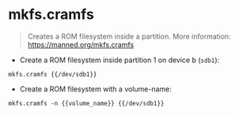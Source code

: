 # mkfs.cramfs

> Creates a ROM filesystem inside a partition.
> More information: <https://manned.org/mkfs.cramfs>

- Create a ROM filesystem inside partition 1 on device b (`sdb1`):

`mkfs.cramfs {{/dev/sdb1}}`

- Create a ROM filesystem with a volume-name:

`mkfs.cramfs -n {{volume_name}} {{/dev/sdb1}}`
